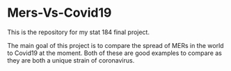 # Mers-Vs-Covid19
This is the repository for my stat 184 final project. 

The main goal of this project is to compare the spread of MERs in the world to Covid19 at the moment. 
Both of these are good examples to compare as they are both a unique strain of coronavirus. 

